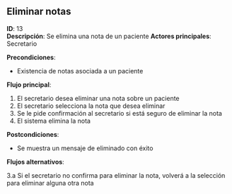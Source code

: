 ## Eliminar notas

**ID**: 13         
**Descripción**: Se elimina una nota de un paciente
**Actores principales**: Secretario

**Precondiciones**:
* Existencia de notas asociada a un paciente

**Flujo principal**:
1. El secretario desea eliminar una nota sobre un paciente
2. El secretario selecciona la nota que desea eliminar
3. Se le pide confirmación al secretario si está seguro de eliminar la nota
4. El sistema elimina la nota 

**Postcondiciones**:

* Se muestra un mensaje de eliminado con éxito

**Flujos alternativos**:

3.a Si el secretario no confirma para eliminar la nota, volverá a la selección para eliminar alguna otra nota
